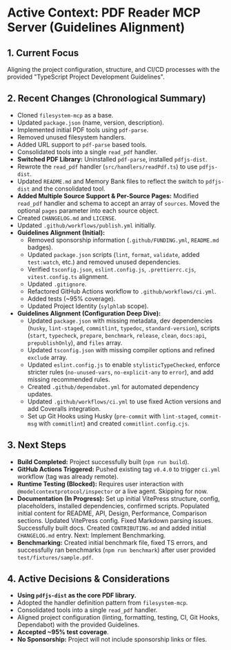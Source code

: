 <!-- Version: 1.12 | Last Updated: 2025-04-06 | Updated By: Sylph -->

# Active Context: PDF Reader MCP Server (Guidelines Alignment)

## 1. Current Focus

Aligning the project configuration, structure, and CI/CD processes with the provided "TypeScript Project Development Guidelines".

## 2. Recent Changes (Chronological Summary)

- Cloned `filesystem-mcp` as a base.
- Updated `package.json` (name, version, description).
- Implemented initial PDF tools using `pdf-parse`.
- Removed unused filesystem handlers.
- Added URL support to `pdf-parse` based tools.
- Consolidated tools into a single `read_pdf` handler.
- **Switched PDF Library:** Uninstalled `pdf-parse`, installed `pdfjs-dist`.
- Rewrote the `read_pdf` handler (`src/handlers/readPdf.ts`) to use `pdfjs-dist`.
- Updated `README.md` and Memory Bank files to reflect the switch to `pdfjs-dist` and the consolidated tool.
- **Added Multiple Source Support & Per-Source Pages:** Modified `read_pdf` handler and schema to accept an array of `sources`. Moved the optional `pages` parameter into each source object.
- Created `CHANGELOG.md` and `LICENSE`.
- Updated `.github/workflows/publish.yml` initially.
- **Guidelines Alignment (Initial):**
  - Removed sponsorship information (`.github/FUNDING.yml`, `README.md` badges).
  - Updated `package.json` scripts (`lint`, `format`, `validate`, added `test:watch`, etc.) and removed unused dependencies.
  - Verified `tsconfig.json`, `eslint.config.js`, `.prettierrc.cjs`, `vitest.config.ts` alignment.
  - Updated `.gitignore`.
  - Refactored GitHub Actions workflow to `.github/workflows/ci.yml`.
  - Added tests (~95% coverage).
  - Updated Project Identity (`sylphlab` scope).
- **Guidelines Alignment (Configuration Deep Dive):**
  - Updated `package.json` with missing metadata, dev dependencies (`husky`, `lint-staged`, `commitlint`, `typedoc`, `standard-version`), scripts (`start`, `typecheck`, `prepare`, `benchmark`, `release`, `clean`, `docs:api`, `prepublishOnly`), and `files` array.
  - Updated `tsconfig.json` with missing compiler options and refined `exclude` array.
  - Updated `eslint.config.js` to enable `stylisticTypeChecked`, enforce stricter rules (`no-unused-vars`, `no-explicit-any` to `error`), and add missing recommended rules.
  - Created `.github/dependabot.yml` for automated dependency updates.
  - Updated `.github/workflows/ci.yml` to use fixed Action versions and add Coveralls integration.
  - Set up Git Hooks using Husky (`pre-commit` with `lint-staged`, `commit-msg` with `commitlint`) and created `commitlint.config.cjs`.

## 3. Next Steps

- **Build Completed:** Project successfully built (`npm run build`).
- **GitHub Actions Triggered:** Pushed existing tag `v0.4.0` to trigger `ci.yml` workflow (tag was already remote).
- **Runtime Testing (Blocked):** Requires user interaction with `@modelcontextprotocol/inspector` or a live agent. Skipping for now.
- **Documentation (In Progress):** Set up initial VitePress structure, config, placeholders, installed dependencies, confirmed scripts. Populated initial content for README, API, Design, Performance, Comparison sections. Updated VitePress config. Fixed Markdown parsing issues. Successfully built docs. Created `CONTRIBUTING.md` and added initial `CHANGELOG.md` entry. Next: Implement Benchmarking.
- **Benchmarking:** Created initial benchmark file, fixed TS errors, and successfully ran benchmarks (`npm run benchmark`) after user provided `test/fixtures/sample.pdf`.

## 4. Active Decisions & Considerations

- **Using `pdfjs-dist` as the core PDF library.**
- Adopted the handler definition pattern from `filesystem-mcp`.
- Consolidated tools into a single `read_pdf` handler.
- Aligned project configuration (linting, formatting, testing, CI, Git Hooks, Dependabot) with the provided Guidelines.
- **Accepted ~95% test coverage**.
- **No Sponsorship:** Project will not include sponsorship links or files.
